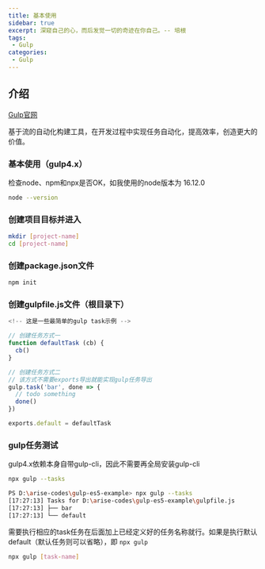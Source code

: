 ```yaml
---
title: 基本使用
sidebar: true
excerpt: 深窥自己的心，而后发觉一切的奇迹在你自己。-- 培根
tags:
 - Gulp
categories:
 - Gulp
---
```


## 介绍

[Gulp官网](https://www.gulpjs.com.cn/)

基于流的自动化构建工具，在开发过程中实现任务自动化，提高效率，创造更大的价值。

### 基本使用（gulp4.x）

检查node、npm和npx是否OK，如我使用的node版本为 16.12.0

```bash
node --version
```

### 创建项目目标并进入

```bash
mkdir [project-name]
cd [project-name]
```

### 创建package.json文件

```bash
npm init
```

### 创建gulpfile.js文件（根目录下）

```js
<!-- 这是一些最简单的gulp task示例 -->

// 创建任务方式一
function defaultTask (cb) {
  cb()
}

// 创建任务方式二
// 该方式不需要exports导出就能实现gulp任务导出
gulp.task('bar', done => {
  // todo something
  done()
})

exports.default = defaultTask
```

### gulp任务测试

gulp4.x依赖本身自带gulp-cli，因此不需要再全局安装gulp-cli

```bash
npx gulp --tasks
```

```bash
PS D:\arise-codes\gulp-es5-example> npx gulp --tasks
[17:27:13] Tasks for D:\arise-codes\gulp-es5-example\gulpfile.js
[17:27:13] ├── bar
[17:27:13] └── default
```

需要执行相应的task任务在后面加上已经定义好的任务名称就行。如果是执行默认default（默认任务则可以省略），即 <code>npx gulp</code>

```bash
npx gulp [task-name]
```
